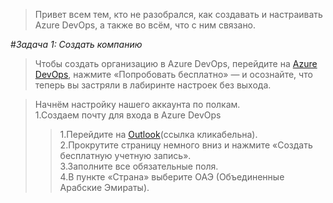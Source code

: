 >Привет всем тем, кто не разобрался, как создавать и настраивать Azure DevOps, а также во всём, что с ним связано.

#*Задача 1: Создать компанию*  
>Чтобы создать организацию в Azure DevOps, перейдите на [Azure DevOps](https://dev.azure.com/), нажмите «Попробовать бесплатно» — и осознайте, что теперь вы застряли в лабиринте настроек без выхода.  

>Начнём настройку нашего аккаунта по полкам.  
>1.Создаем почту для входа в Azure DevOps  
>>1.Перейдите на [Outlook](https://outlook.live.com)(ссылка кликабельна).  
>>2.Прокрутите страницу немного вниз и нажмите «Создать бесплатную учетную запись».  
>>3.Заполните все обязательные поля.  
>>4.В пункте «Страна» выберите ОАЭ (Объединенные Арабские Эмираты).  


